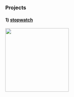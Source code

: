 ### Projects 

####  1) [stopwatch](https://minimal-stopwatch.netlify.app/) 
<img src="https://user-images.githubusercontent.com/57064739/233891080-5418b252-43e8-4e46-bdb4-fa495f05d19b.png" width="200" height="200">


